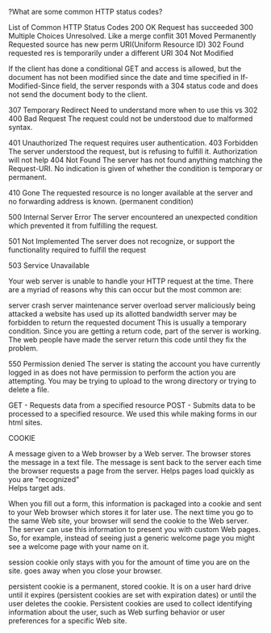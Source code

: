 ?What are some common HTTP status codes?

List of Common HTTP Status Codes
200 OK                   Request has succeeded
300 Multiple Choices     Unresolved. Like a merge conflit
301 Moved Permanently    Requested source has new perm URI(Uniform Resource ID)
302 Found                requested res is temporarily under a different URI
304 Not Modified

If the client has done a conditional GET and access is allowed, but the document has not been modified since the date and time specified in If-Modified-Since field, the server responds with a 304 status code and does not send the document body to the client. 

307 Temporary Redirect    Need to understand more when to use this vs 302
400 Bad Request   The request could not be understood due to malformed syntax. 


401 Unauthorized   The request requires user authentication.
403 Forbidden       The server understood the request, but is refusing to fulfill it. Authorization will not help 
404 Not Found
The server has not found anything matching the Request-URI. No indication is given of whether the condition is temporary or permanent.

410 Gone      The requested resource is no longer available at the server and no forwarding address is known.  (permanent condition)

500 Internal Server Error
The server encountered an unexpected condition which prevented it from fulfilling the request.


501 Not Implemented  The server does not recognize, or support the functionality required to fulfill the request

503 Service Unavailable

Your web server is unable to handle your HTTP request at the time. There are a myriad of reasons why this can occur but the most common are:

server crash
server maintenance
server overload
server maliciously being attacked
a website has used up its allotted bandwidth
server may be forbidden to return the requested document
This is usually a temporary condition. Since you are getting a return code, part of the server is working. The web people have made the server return this code until they fix the problem.

550 Permission denied
The server is stating the account you have currently logged in as does not have permission to perform the action you are attempting. You may be trying to upload to the wrong directory or trying to delete a file.

GET - Requests data from a specified resource
POST - Submits data to be processed to a specified resource.  We used this while making forms in our html sites.


COOKIE

A message given to a Web browser by a Web server. The browser stores the message in a text file. The message is sent back to the server each time the browser requests a page from the server. 
Helps pages load quickly as you are "recognized"  
Helps target ads.

When you fill out a form, this information is packaged into a cookie and sent to your Web browser which stores it for later use. The next time you go to the same Web site, your browser will send the cookie to the Web server. The server can use this information to present you with custom Web pages. So, for example, instead of seeing just a generic welcome page you might see a welcome page with your name on it.

session cookie only stays with you for the amount of time you are on the site.  goes away when you close your browser.

persistent cookie is  a permanent, stored cookie.  It is on a user hard drive until it expires (persistent cookies are set with expiration dates) or until the user deletes the cookie. Persistent cookies are used to collect identifying information about the user, such as Web surfing behavior or user preferences for a specific Web site.

